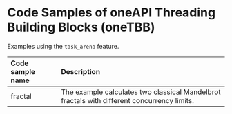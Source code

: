 # Code Samples of oneAPI Threading Building Blocks (oneTBB)
Examples using the `task_arena` feature.

| Code sample name | Description
|:--- |:---
| fractal |The example calculates two classical Mandelbrot fractals with different concurrency limits.
